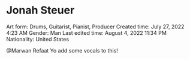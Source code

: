 # Jonah Steuer

Art form: Drums, Guitarist, Pianist, Producer
Created time: July 27, 2022 4:23 AM
Gender: Man
Last edited time: August 4, 2022 11:34 PM
Nationality: United States

@Marwan Refaat Yo add some vocals to this!